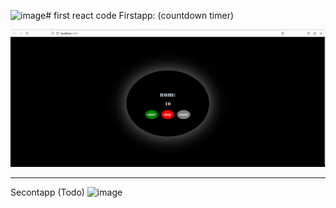 ![image](https://github.com/hosseincomedian/first-react-code/assets/46236489/addf7e1a-99ec-4a1a-b92f-51d89f348096)# first react code
Firstapp: (countdown timer)

![Alt text](image.png)<hr/>

Secontapp (Todo)
![image](https://github.com/hosseincomedian/first-react-code/assets/46236489/c5507304-95ef-4710-8714-3e8864648f02)
